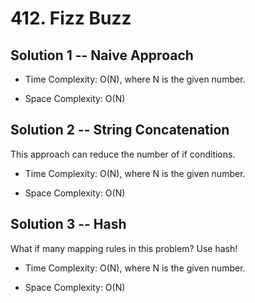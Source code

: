 # 412. Fizz Buzz

## Solution 1 -- Naive Approach

* Time Complexity: O(N), where N is the given number.

* Space Complexity: O(N)

## Solution 2 -- String Concatenation

This approach can reduce the number of if conditions.

* Time Complexity: O(N), where N is the given number.

* Space Complexity: O(N)

## Solution 3 -- Hash

What if many mapping rules in this problem? Use hash!

* Time Complexity: O(N), where N is the given number.

* Space Complexity: O(N)